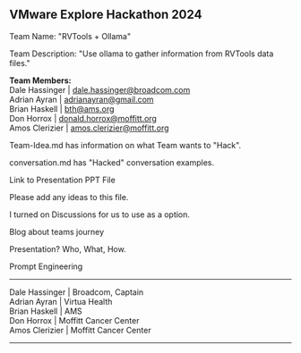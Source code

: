 ## VMware Explore Hackathon 2024

Team Name: "RVTools + Ollama"

Team Description: "Use ollama to gather information from RVTools data files."

**Team Members:**  
Dale Hassinger | dale.hassinger@broadcom.com  
Adrian Ayran   | adrianayran@gmail.com  
Brian Haskell  | bth@ams.org  
Don Horrox     | donald.horrox@moffitt.org  
Amos Clerizier | amos.clerizier@moffitt.org  

Team-Idea.md has information on what Team wants to "Hack".

conversation.md has "Hacked" conversation examples.

Link to Presentation PPT File

Please add any ideas to this file.

I turned on Discussions for us to use as a option.

Blog about teams journey

Presentation?
Who, What, How.

Prompt Engineering

---

Dale Hassinger | Broadcom, Captain  
Adrian Ayran | Virtua Health  
Brian Haskell | AMS  
Don Horrox | Moffitt Cancer Center  
Amos Clerizier | Moffitt Cancer Center  

---
